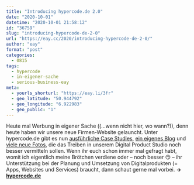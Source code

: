 ```yaml
---
title: "Introducing hypercode.de 2.0"
date: "2020-10-01"
datetime: "2020-10-01 21:58:12"
id: "36759"
slug: "introducing-hypercode-de-2-0"
url: "https://eay.cc/2020/introducing-hypercode-de-2-0/"
author: "eay"
format: "post"
categories:
  - 0815
tags:
  - hypercode
  - in-eigener-sache
  - serious-business-eay
meta:
  - yourls_shorturl: "https://eay.li/3fr"
  - geo_latitude: "50.944792"
  - geo_longitude: "6.922983"
  - geo_public: "1"
---
```


Heute mal Werbung in eigener Sache ((...wenn nicht hier, wo wann?)), denn heute haben wir unsere neue Firmen-Website gelauncht. Unter hypercode.de gibt es nun [ausführ­liche Case Studies](https://hypercode.de/), [ein eigenes Blog](https://hypercode.de/blog/) und [viele neue Fotos](https://hypercode.de/ueber-uns/), die das Treiben in unserem Digital Product Studio noch besser vermitteln sollen. Wenn ihr euch schon immer mal gefragt habt, womit ich eigent­lich meine Brötchen verdiene oder – noch besser 😏 – ihr Unterstützung bei der Planung und Umsetzung von Digital­produkten (= Apps, Websites und Services) braucht, dann schaut gerne mal vorbei. **→ [hypercode.de](https://hypercode.de/)**
